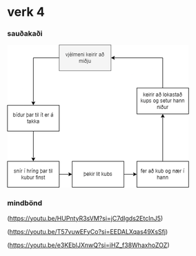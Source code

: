 
<h1>verk 4</h1>

<h3>sauðakaði</h3>


![Screenshot](suda2.drawio.png)



<h3>mindbönd</h3>

(https://youtu.be/HUPntyR3sVM?si=jC7dIgds2EtcInJ5)



(https://youtu.be/T57vuwEFyCo?si=EEDALXqas49XsSfj)



(https://youtu.be/e3KEblJXnwQ?si=iHZ_f38WhaxhoZOZ)
